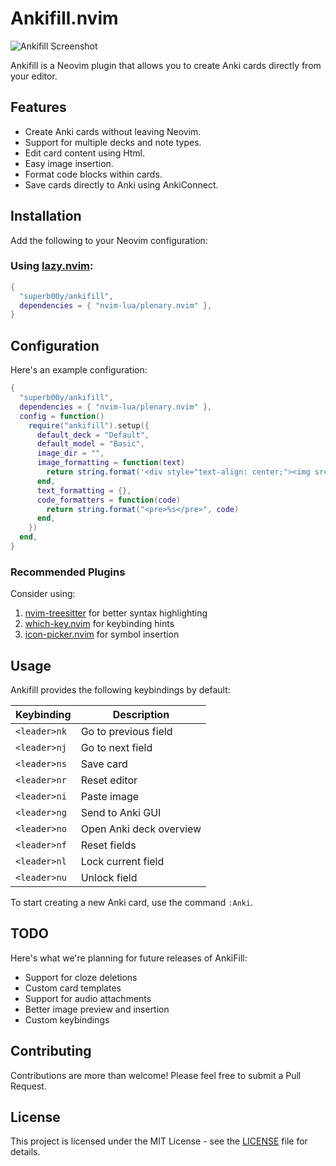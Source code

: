 # Ankifill.nvim

![Ankifill Screenshot](/ankifill_screenshot.png)

Ankifill is a Neovim plugin that allows you to create Anki cards directly from your editor.

## Features

- Create Anki cards without leaving Neovim.
- Support for multiple decks and note types.
- Edit card content using Html.
- Easy image insertion.
- Format code blocks within cards.
- Save cards directly to Anki using AnkiConnect.

## Installation

Add the following to your Neovim configuration:

### Using [lazy.nvim](https://github.com/folke/lazy.nvim):

```lua
{
  "superb00y/ankifill",
  dependencies = { "nvim-lua/plenary.nvim" },
}
```

## Configuration

Here's an example configuration:

```lua
{
  "superb00y/ankifill",
  dependencies = { "nvim-lua/plenary.nvim" },
  config = function()
    require("ankifill").setup({
      default_deck = "Default",
      default_model = "Basic",
      image_dir = "",
      image_formatting = function(text)
        return string.format('<div style="text-align: center;"><img src="%s"></div>', text)
      end,
      text_formatting = {},
      code_formatters = function(code)
        return string.format("<pre>%s</pre>", code)
      end,
    })
  end,
}
```

### Recommended Plugins

Consider using:

1. [nvim-treesitter](https://github.com/nvim-treesitter/nvim-treesitter) for better syntax highlighting
2. [which-key.nvim](https://github.com/folke/which-key.nvim) for keybinding hints
3. [icon-picker.nvim](https://github.com/ziontee113/icon-picker.nvim) for symbol insertion

## Usage

Ankifill provides the following keybindings by default:

| Keybinding   | Description             |
| ------------ | ----------------------- |
| `<leader>nk` | Go to previous field    |
| `<leader>nj` | Go to next field        |
| `<leader>ns` | Save card               |
| `<leader>nr` | Reset editor            |
| `<leader>ni` | Paste image             |
| `<leader>ng` | Send to Anki GUI        |
| `<leader>no` | Open Anki deck overview |
| `<leader>nf` | Reset fields            |
| `<leader>nl` | Lock current field      |
| `<leader>nu` | Unlock field            |

To start creating a new Anki card, use the command `:Anki`.

## TODO

Here's what we're planning for future releases of AnkiFill:

- Support for cloze deletions
- Custom card templates
- Support for audio attachments
- Better image preview and insertion
- Custom keybindings

## Contributing

Contributions are more than welcome! Please feel free to submit a Pull Request.

## License

This project is licensed under the MIT License - see the [LICENSE](LICENSE) file for details.
